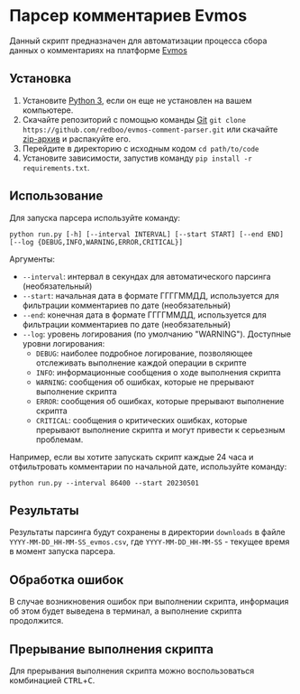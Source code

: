 # Парсер комментариев Evmos

Данный скрипт предназначен для автоматизации процесса сбора данных о комментариях на платформе [Evmos](https://commonwealth.im/evmos/discussions)

## Установка

1. Установите [Python 3](https://practicum.yandex.ru/blog/kak-ustanovit-python-na-kompyuter/), если он еще не установлен на вашем компьютере.
2. Скачайте репозиторий с помощью команды [Git](https://git-scm.com/book/ru/v2/%D0%92%D0%B2%D0%B5%D0%B4%D0%B5%D0%BD%D0%B8%D0%B5-%D0%A3%D1%81%D1%82%D0%B0%D0%BD%D0%BE%D0%B2%D0%BA%D0%B0-Git) `git clone https://github.com/redboo/evmos-comment-parser.git` или скачайте [zip-архив](https://github.com/redboo/evmos-comment-parser/archive/refs/heads/main.zip) и распакуйте его.
3. Перейдите в директорию с исходным кодом `cd path/to/code`
4. Установите зависимости, запустив команду `pip install -r requirements.txt`.

## Использование

Для запуска парсера используйте команду:

```shell
python run.py [-h] [--interval INTERVAL] [--start START] [--end END] [--log {DEBUG,INFO,WARNING,ERROR,CRITICAL}]

```

Аргументы:

- `--interval`: интервал в секундах для автоматического парсинга (необязательный)
- `--start`: начальная дата в формате ГГГГММДД, используется для фильтрации комментариев по дате (необязательный)
- `--end`: конечная дата в формате ГГГГММДД, используется для фильтрации комментариев по дате (необязательный)
- `--log`: уровень логирования (по умолчанию "WARNING"). Доступные уровни логирования:
  - `DEBUG`: наиболее подробное логирование, позволяющее отслеживать выполнение каждой операции в скрипте
  - `INFO`: информационные сообщения о ходе выполнения скрипта
  - `WARNING`: сообщения об ошибках, которые не прерывают выполнение скрипта
  - `ERROR`: сообщения об ошибках, которые прерывают выполнение скрипта
  - `CRITICAL`: сообщения о критических ошибках, которые прерывают выполнение скрипта и могут привести к серьезным проблемам.

Например, если вы хотите запускать скрипт каждые 24 часа и отфильтровать комментарии по начальной дате, используйте команду:

```shell
python run.py --interval 86400 --start 20230501
```

## Результаты

Результаты парсинга будут сохранены в директории `downloads` в файле `YYYY-MM-DD_HH-MM-SS_evmos.csv`, где `YYYY-MM-DD_HH-MM-SS` - текущее время в момент запуска парсера.

## Обработка ошибок

В случае возникновения ошибок при выполнении скрипта, информация об этом будет выведена в терминал, а выполнение скрипта продолжится.

## Прерывание выполнения скрипта

Для прерывания выполнения скрипта можно воспользоваться комбинацией <kbd>CTRL</kbd>+<kbd>C</kbd>.

